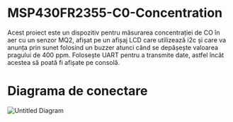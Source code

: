 # MSP430FR2355-C0-Concentration

   Acest proiect este un dispozitiv pentru măsurarea concentrației de CO în aer cu un senzor MQ2, afișat pe un afișaj LCD care utilizează i2c și care va anunța prin sunet folosind un buzzer atunci când se depășește valoarea pragului de 400 ppm. Folosește UART pentru a transmite date, astfel încât acestea să poată fi afișate pe consolă.

# Diagrama de conectare

![Untitled Diagram](https://github.com/user-attachments/assets/7c093235-f4b7-41a5-90d4-75afe78cacea)

